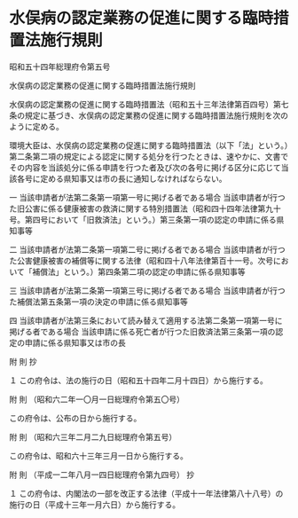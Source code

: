 # 水俣病の認定業務の促進に関する臨時措置法施行規則

昭和五十四年総理府令第五号

水俣病の認定業務の促進に関する臨時措置法施行規則

水俣病の認定業務の促進に関する臨時措置法（昭和五十三年法律第百四号）第七条の規定に基づき、水俣病の認定業務の促進に関する臨時措置法施行規則を次のように定める。

環境大臣は、水俣病の認定業務の促進に関する臨時措置法（以下「法」という。）第二条第二項の規定による認定に関する処分を行つたときは、速やかに、文書でその内容を当該処分に係る申請を行つた者及び次の各号に掲げる区分に応じて当該各号に定める県知事又は市の長に通知しなければならない。

一 当該申請者が法第二条第一項第一号に掲げる者である場合 当該申請者が行つた旧公害に係る健康被害の救済に関する特別措置法（昭和四十四年法律第九十号。第四号において「旧救済法」という。）第三条第一項の認定の申請に係る県知事等

二 当該申請者が法第二条第一項第二号に掲げる者である場合 当該申請者が行つた公害健康被害の補償等に関する法律（昭和四十八年法律第百十一号。次号において「補償法」という。）第四条第二項の認定の申請に係る県知事等

三 当該申請者が法第二条第一項第三号に掲げる者である場合 当該申請者が行つた補償法第五条第一項の決定の申請に係る県知事等

四 当該申請者が法第三条において読み替えて適用する法第二条第一項第一号に掲げる者である場合 当該申請に係る死亡者が行つた旧救済法第三条第一項の認定の申請に係る県知事又は市の長

附 則 抄

１ この府令は、法の施行の日（昭和五十四年二月十四日）から施行する。

附 則 （昭和六二年一〇月一日総理府令第五〇号）

この府令は、公布の日から施行する。

附 則 （昭和六三年二月二九日総理府令第五号）

この府令は、昭和六十三年三月一日から施行する。

附 則 （平成一二年八月一四日総理府令第九四号） 抄

１ この府令は、内閣法の一部を改正する法律（平成十一年法律第八十八号）の施行の日（平成十三年一月六日）から施行する。
